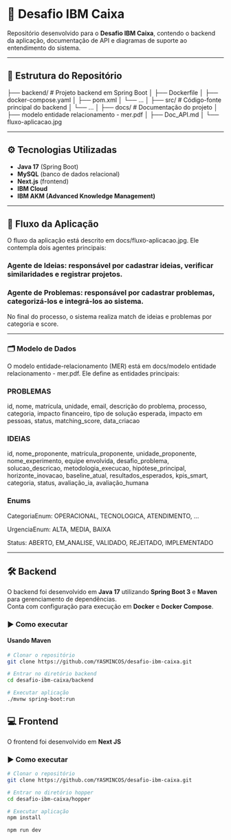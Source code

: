 # 🚀 Desafio IBM Caixa

Repositório desenvolvido para o **Desafio IBM Caixa**, contendo o backend da aplicação, documentação de API e diagramas de suporte ao entendimento do sistema.

---

## 📂 Estrutura do Repositório

├── backend/ # Projeto backend em Spring Boot
│ ├── Dockerfile
│ ├── docker-compose.yaml
│ ├── pom.xml
│ └── ...
│
├── src/ # Código-fonte principal do backend
│ └── ...
│
├── docs/ # Documentação do projeto
│ ├── modelo entidade relacionamento - mer.pdf
│ ├── Doc_API.md
│ └── fluxo-aplicacao.jpg

---

## ⚙️ Tecnologias Utilizadas

- **Java 17** (Spring Boot)  
- **MySQL** (banco de dados relacional)  
- **Next.js** (frontend)  
- **IBM Cloud**  
- **IBM AKM (Advanced Knowledge Management)**  

---

## 📖 Fluxo da Aplicação

O fluxo da aplicação está descrito em docs/fluxo-aplicacao.jpg.
Ele contempla dois agentes principais:

### Agente de Ideias: responsável por cadastrar ideias, verificar similaridades e registrar projetos.

### Agente de Problemas: responsável por cadastrar problemas, categorizá-los e integrá-los ao sistema.

No final do processo, o sistema realiza match de ideias e problemas por categoria e score.

---
### 🗂️ Modelo de Dados

O modelo entidade-relacionamento (MER) está em docs/modelo entidade relacionamento - mer.pdf.
Ele define as entidades principais:

### PROBLEMAS

id, nome, matrícula, unidade, email, descrição do problema, processo, categoria, impacto financeiro, tipo de solução esperada, impacto em pessoas, status, matching_score, data_criacao

### IDEIAS

id, nome_proponente, matrícula_proponente, unidade_proponente, nome_experimento, equipe envolvida, desafio_problema, solucao_descricao, metodologia_execucao, hipótese_principal, horizonte_inovacao, baseline_atual, resultados_esperados, kpis_smart, categoria, status, avaliação_ia, avaliação_humana

### Enums

CategoriaEnum: OPERACIONAL, TECNOLOGICA, ATENDIMENTO, ...

UrgenciaEnum: ALTA, MEDIA, BAIXA

Status: ABERTO, EM_ANALISE, VALIDADO, REJEITADO, IMPLEMENTADO

---

## 🛠️ Backend

O backend foi desenvolvido em **Java 17** utilizando **Spring Boot 3** e **Maven** para gerenciamento de dependências.  
Conta com configuração para execução em **Docker** e **Docker Compose**.

### ▶️ Como executar

#### Usando Maven
```bash
# Clonar o repositório
git clone https://github.com/YASMINCOS/desafio-ibm-caixa.git

# Entrar no diretório backend
cd desafio-ibm-caixa/backend

# Executar aplicação
./mvnw spring-boot:run
```
## 💻 Frontend

O frontend foi desenvolvido em **Next JS**



### ▶️ Como executar

```bash
# Clonar o repositório
git clone https://github.com/YASMINCOS/desafio-ibm-caixa.git

# Entrar no diretório hopper
cd desafio-ibm-caixa/hopper

# Executar aplicação
npm install 

npm run dev
```


